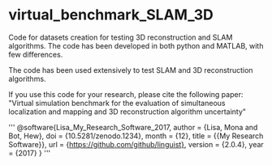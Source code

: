 # virtual_benchmark_SLAM_3D
Code for datasets creation for testing 3D reconstruction and SLAM algorithms.
The code has been developed in both python and MATLAB, with few differences.

The code has been used extensively to test SLAM and 3D reconstruction algorithms.

If you use this code for your research, please cite the following paper:
"Virtual simulation benchmark for the evaluation of simultaneous localization and mapping and 3D reconstruction algorithm uncertainty"

'''
@software{Lisa_My_Research_Software_2017,
  author = {Lisa, Mona and Bot, Hew},
  doi = {10.5281/zenodo.1234},
  month = {12},
  title = {{My Research Software}},
  url = {https://github.com/github/linguist},
  version = {2.0.4},
  year = {2017}
}
'''
